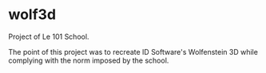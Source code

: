 # wolf3d
Project of Le 101 School.

The point of this project was to recreate ID Software's Wolfenstein 3D while complying with the norm imposed by the school.
